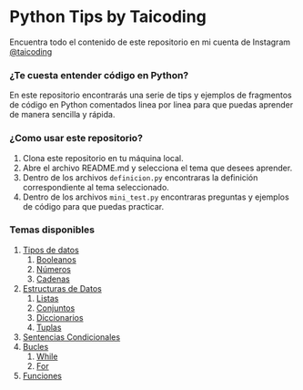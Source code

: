 # Python Tips by Taicoding
Encuentra todo el contenido de este repositorio en mi cuenta de Instagram [@taicoding](https://www.instagram.com/taicoding/)

### ¿Te cuesta entender código en Python?
En este repositorio encontrarás una serie de tips y ejemplos de fragmentos de código en Python comentados linea por linea para que puedas aprender de manera sencilla y rápida.

### ¿Como usar este repositorio?
1. Clona este repositorio en tu máquina local.
2. Abre el archivo README.md y selecciona el tema que desees aprender.
3. Dentro de los archivos `definicion.py` encontraras la definición correspondiente al tema seleccionado.
4. Dentro de los archivos `mini_test.py` encontraras preguntas y ejemplos de código para que puedas practicar.

### Temas disponibles
1. [Tipos de datos](/01_tipos_de_datos/)
   1. [Booleanos](/01_tipos_de_datos/01_booleanos/)
   2. [Números](/01_tipos_de_datos/02_numeros/)
   3. [Cadenas](/01_tipos_de_datos/03_cadenas/)
2. [Estructuras de Datos](/02_estructuras_de_datos/)
   1. [Listas](/02_estructuras_de_datos/01_listas/)
   2. [Conjuntos](/02_estructuras_de_datos/02_conjuntos/)
   3. [Diccionarios](/02_estructuras_de_datos/03_diccionarios/)
   4. [Tuplas](/02_estructuras_de_datos/04_tuplas/)
3. [Sentencias Condicionales](/03_sentencias_condicionales/)
4. [Bucles](/04_estructuras_de_iteracion/)
   1. [While](/04_estructuras_de_iteracion/01_while/)
   2. [For](/04_estructuras_de_iteracion/02_for/)
5. [Funciones](/05_funciones/)

